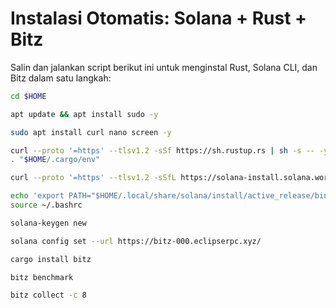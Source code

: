 # Instalasi Otomatis: Solana + Rust + Bitz

Salin dan jalankan script berikut ini untuk menginstal Rust, Solana CLI, dan Bitz dalam satu langkah:
```bash
cd $HOME
```
```bash
apt update && apt install sudo -y
````
```bash
sudo apt install curl nano screen -y
```
```bash
curl --proto '=https' --tlsv1.2 -sSf https://sh.rustup.rs | sh -s -- -y
. "$HOME/.cargo/env"
```
```bash
curl --proto '=https' --tlsv1.2 -sSfL https://solana-install.solana.workers.dev | bash
```
```bash
echo 'export PATH="$HOME/.local/share/solana/install/active_release/bin:$PATH"' >> ~/.bashrc
source ~/.bashrc
```
```bash
solana-keygen new
```
```bash
solana config set --url https://bitz-000.eclipserpc.xyz/
```
```bash
cargo install bitz
```
```bash
bitz benchmark 
```
```bash 
bitz collect -c 8
```
